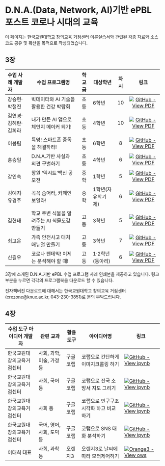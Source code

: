 # D.N.A.(Data, Network, AI)기반 ePBL 포스트 코로나 시대의 교육
이 페이지는 한국교원대학교 창의교육 거점센터 이론실습서와 관련된 각종 자료와 소스코드 공유 및 확산을 목적으로 작성되었습니다.



## 3장

| 수업 사례 개발자     | 수업 프로그램명                              | 학교급 | 대상학년          | 차시 |                             링크                             |
| :------------------- | -------------------------------------------- | :----: | ----------------- | :--: | :----------------------------------------------------------: |
| 강승현·박철진        | 빅데이터와 AI 기술을 활용한 건강 박람회      |  초등  | 6학년             |  10  | [![GitHub - View PDF](https://img.shields.io/static/v1?label=GitHub&message=View+PDF&color=blue&logo=github)](https://github.com/anespart1/crezone_ebooks/blob/main/%EB%B9%85%EB%8D%B0%EC%9D%B4%ED%84%B0%EC%99%80AI%EA%B8%B0%EC%88%A0%EC%9D%84%ED%99%9C%EC%9A%A9%ED%95%9C%EA%B1%B4%EA%B0%95%EB%B0%95%EB%9E%8C%ED%9A%8C.pdf "빅데이터와 AI 기술을 활용한 건강 박람회") |
| 김연경·김혜란·김희라 | 내가 만든 AI 앱으로 체인지 메이커 되기!      |  초등  | 4학년             |  10  | [![GitHub - View PDF](https://img.shields.io/static/v1?label=GitHub&message=View+PDF&color=blue&logo=github)](https://github.com/anespart1/crezone_ebooks/blob/main/%EB%82%B4%EA%B0%80%EB%A7%8C%EB%93%A0%EC%84%A0%ED%95%9CAI%EC%95%B1%EC%9C%BC%EB%A1%9C%EC%B2%B4%EC%9D%B8%EC%A7%80%EB%A9%94%EC%9D%B4%EC%BB%A4%EB%90%98%EA%B8%B0!.pdf "내가 만든 AI 앱으로 체인지 메이커 되기!") |
| 이봉림               | 특명! 스마트폰 중독을 해결하라!              |  초등  | 6학년             |  8   | [![GitHub - View PDF](https://img.shields.io/static/v1?label=GitHub&message=View+PDF&color=blue&logo=github)](https://github.com/anespart1/crezone_ebooks/blob/main/%ED%8A%B9%EB%AA%85!%20%EC%8A%A4%EB%A7%88%ED%8A%B8%ED%8F%B0%20%EC%A4%91%EB%8F%85%EC%9D%84%20%ED%95%B4%EA%B2%B0%ED%95%98%EB%9D%BC!.pdf "특명! 스마트폰 중독을 해결하라!") |
| 홍승일               | D.N.A.기반 사실과 의견 구별하기              |  초등  | 4학년             |  6   | [![GitHub - View PDF](https://img.shields.io/static/v1?label=GitHub&message=View+PDF&color=blue&logo=github)](https://github.com/anespart1/crezone_ebooks/blob/main/DNA%EA%B8%B0%EB%B0%98%EC%82%AC%EC%8B%A4%EA%B3%BC%EC%9D%98%EA%B2%AC%EA%B5%AC%EB%B3%84%ED%95%98%EA%B8%B0.pdf "D.N.A.기반 사실과 의견 구별하기") |
| 강인숙               | 창원 ‘엑시트’백신 공모전                     |  중학  | 1학년             |  5   | [![GitHub - View PDF](https://img.shields.io/static/v1?label=GitHub&message=View+PDF&color=green&logo=github)](https://github.com/anespart1/crezone_ebooks/blob/main/%EC%B0%BD%EC%9B%90%EC%97%91%EC%8B%9C%ED%8A%B8%EB%B0%B1%EC%8B%A0%EA%B3%B5%EB%AA%A8%EC%A0%84.pdf "창원 ‘엑시트’백신 공모전") |
| 김예지·유경주        | 꼭꼭 숨어라, 카페인 보일라!                  |  중학  | 1학년(자유학기제) |  6   | [![GitHub - View PDF](https://img.shields.io/static/v1?label=GitHub&message=View+PDF&color=green&logo=github)](https://github.com/anespart1/crezone_ebooks/blob/main/%EA%BC%AD%EA%BC%AD%EC%88%A8%EC%96%B4%EB%9D%BC%2C%EC%B9%B4%ED%8E%98%EC%9D%B8%EB%B3%B4%EC%9D%BC%EB%9D%BC!.pdf "꼭꼭 숨어라, 카페인 보일라!") |
| 김현태               | 학교 주변 식물을 알려주는 AI 식물도감 만들기 |  고등  | 3학년             |  5   | [![GitHub - View PDF](https://img.shields.io/static/v1?label=GitHub&message=View+PDF&color=orange&logo=github)](https://github.com/anespart1/crezone_ebooks/blob/main/%ED%95%99%EA%B5%90%EC%A3%BC%EB%B3%80%EC%8B%9D%EB%AC%BC%EC%9D%84%EC%95%8C%EB%A0%A4%EC%A3%BC%EB%8A%94AI%EC%8B%9D%EB%AC%BC%EB%8F%84%EA%B0%90%EB%A7%8C%EB%93%A4%EA%B8%B0.pdf "학교 주변 식물을 알려주는 AI 식물도감 만들기") |
| 최고은               | 가족 안전사고 대처 매뉴얼 만들기             |  고등  | 3학년             |  7   | [![GitHub - View PDF](https://img.shields.io/static/v1?label=GitHub&message=View+PDF&color=orange&logo=github)](https://github.com/anespart1/crezone_ebooks/blob/main/%EA%B0%80%EC%A1%B1%EC%95%88%EC%A0%84%EC%82%AC%EA%B3%A0%EB%8C%80%EC%B2%98%EB%A7%A4%EB%89%B4%EC%96%BC%EB%A7%8C%EB%93%A4%EA%B8%B0.pdf "가족 안전사고 대처 매뉴얼 만들기") |
| 신길우               | 코로나 팬데믹! 이제는 분석해야 할 때!        |  고등  | 1·2학년(동아리)   |  6   | [![GitHub - View PDF](https://img.shields.io/static/v1?label=GitHub&message=View+PDF&color=orange&logo=github)](https://github.com/anespart1/crezone_ebooks/blob/main/%EA%B3%A0%EB%93%B1_%EC%BD%94%EB%A1%9C%EB%82%98%ED%8C%AC%EB%8D%B0%EB%AF%B9!%EC%9D%B4%EC%A0%9C%EB%8A%94%EB%B6%84%EC%84%9D%ED%95%B4%EC%95%BC%ED%95%A0%EB%95%8C!.pdf "코로나 팬데믹! 이제는 분석해야 할 때!") |

3장에 소개된  D.N.A.기반 ePBL 수업 프로그램 사례 인쇄본을 제공하고 있습니다. 링크 부분을 누르면 각각의 프로그램북을 다운로드 할 수 있습니다.

전자책버전 다운로드에 대해서는 한국교원대학교 창의교육 거점센터([crezone@knue.ac.kr](), 043-230-3851)로 문의 부탁드립니다.



## 4장

| 수업 도구 아이디어 개발자   | 관련 교과                 | 활용 도구 | 아이디어명                             | 링크                                                         |
| --------------------------- | ------------------------- | --------- | -------------------------------------- | ------------------------------------------------------------ |
| 한국교원대 창의교육거점센터 | 사회, 과학, 미술, 가정 등 | 구글 코랩 | 코랩으로 간단하게 이미지크롤링 하기    | [![GitHub - View ipynb](https://img.shields.io/static/v1?label=GitHub&message=View+ipynb&color=lightgrey&logo=github)](https://github.com/anespart1/educationuse/blob/main/%ED%8B%B0%EC%B2%98%EB%B8%94%EB%A8%B8%EC%8B%A0%ED%99%9C%EC%9A%A9%EC%9D%84_%EC%9C%84%ED%95%9C_%EC%9D%B4%EB%AF%B8%EC%A7%80%ED%81%AC%EB%A1%A4%EB%9F%AC.ipynb "코랩으로 간단하게 이미지크롤링 하기") |
| 한국교원대 창의교육거점센터 | 사회, 국어 등             | 구글 코랩 | 코랩으로 전국 소방서 지도 그리기       | [![GitHub - View ipynb](https://img.shields.io/static/v1?label=GitHub&message=View+ipynb&color=lightgrey&logo=github)](https://github.com/anespart1/educationuse/blob/main/%EB%8D%B0%EC%9D%B4%ED%84%B0%EB%A5%BC_%EA%B0%80%EC%A0%B8%EC%99%80_%EB%B0%80%EB%8F%84%EC%A7%80%EB%8F%84(Heatmap)_%EA%B7%B8%EB%A6%AC%EA%B8%B0_20210901.ipynb "코랩으로 전국 소방서 지도 그리기") |
| 한국교원대 창의교육거점센터 | 사회 등                   | 구글 코랩 | 코랩으로 인구구조 시각화 하고 비교하기 | [![GitHub - View ipynb](https://img.shields.io/static/v1?label=GitHub&message=View+ipynb&color=lightgrey&logo=github)](https://github.com/anespart1/educationuse/blob/main/%EC%9D%B8%EA%B5%AC%EB%8D%B0%EC%9D%B4%ED%84%B0%EC%8B%9C%EA%B0%81%ED%99%94_%EC%A7%80%EC%97%AD%EC%9D%B8%EA%B5%AC%EA%B5%AC%EC%A1%B0%EB%B9%84%EA%B5%90_%EC%B5%9C%EC%A2%85_20210824.ipynb "코랩으로 인구구조 시각화하고 비교하기") |
| 한국교원대 창의교육거점센터 | 국어, 영어, 사회, 도덕 등 | 구글 코랩 | 코랩으로 SNS 대화 분석하기             | [![GitHub - View ipynb](https://img.shields.io/static/v1?label=GitHub&message=View+ipynb&color=lightgrey&logo=github)](https://github.com/anespart1/educationuse/blob/main/%EC%B9%B4%ED%86%A1%EB%8C%80%ED%99%94%EB%82%B4%EC%97%AD%EC%9C%BC%EB%A1%9C_%EC%82%B4%ED%8E%B4%EB%B3%B4%EB%8A%94_%EC%9A%B0%EB%A6%AC%EC%9D%98_%EC%96%B8%EC%96%B4%EC%82%AC%EC%9A%A9%EC%8B%A4%ED%83%9C_20210906.ipynb "코랩으로 SNS 대화 분석하기") |
| 이태희 대표                 | 사회, 과학 등             | 오렌지3   | 오렌지3로 날씨에 따라 모터제어하기     | [![Orange3 - View ows](https://img.shields.io/static/v1?label=Orange3&message=View+ows&color=FF5F1F&logo=github)](https://raw.githubusercontent.com/anespart1/educationuse/main/iot_temperature_modified.ows "오렌지3로 날씨에 따라 모터제어하기") |



